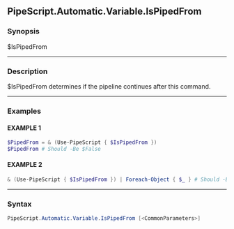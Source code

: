 PipeScript.Automatic.Variable.IsPipedFrom
-----------------------------------------




### Synopsis
$IsPipedFrom



---


### Description

$IsPipedFrom determines if the pipeline continues after this command.



---


### Examples
#### EXAMPLE 1
```PowerShell
$PipedFrom = & (Use-PipeScript { $IsPipedFrom })
$PipedFrom # Should -Be $False
```

#### EXAMPLE 2
```PowerShell
& (Use-PipeScript { $IsPipedFrom }) | Foreach-Object { $_ } # Should -Be $true
```



---


### Syntax
```PowerShell
PipeScript.Automatic.Variable.IsPipedFrom [<CommonParameters>]
```
